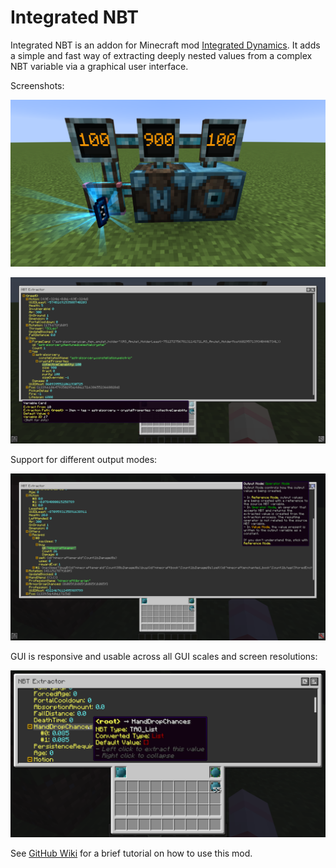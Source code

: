 # Integrated NBT
Integrated NBT is an addon for Minecraft mod [Integrated Dynamics](https://github.com/CyclopsMC/IntegratedDynamics). It adds a simple and fast way of extracting deeply nested values from a complex NBT variable via a graphical user interface.

Screenshots:

![](./screenshots/1.png)

![](./screenshots/2.png)

Support for different output modes:

![](./screenshots/3.png)

GUI is responsive and usable across all GUI scales and screen resolutions:

![](./screenshots/4.png)

See [GitHub Wiki](https://github.com/SCLeoX/IntegratedNBT/wiki) for a brief tutorial on how to use this mod.
